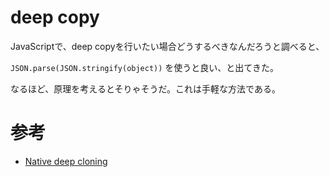 # deep copy

JavaScriptで、deep copyを行いたい場合どうするべきなんだろうと調べると、

`JSON.parse(JSON.stringify(object))` を使うと良い、と出てきた。

なるほど、原理を考えるとそりゃそうだ。これは手軽な方法である。

# 参考

- [Native deep cloning](https://stackoverflow.com/questions/122102/what-is-the-most-efficient-way-to-deep-clone-an-object-in-javascript/122704#122704)
